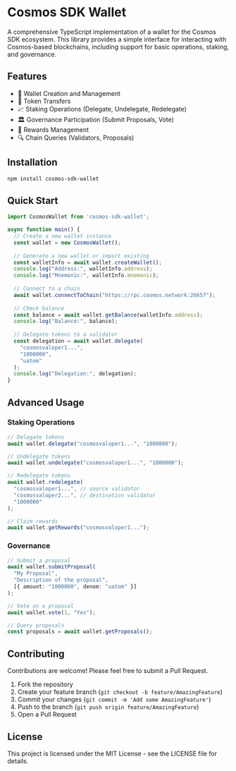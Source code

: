 # Cosmos SDK Wallet

A comprehensive TypeScript implementation of a wallet for the Cosmos SDK ecosystem. This library provides a simple interface for interacting with Cosmos-based blockchains, including support for basic operations, staking, and governance.

## Features

- 🔑 Wallet Creation and Management
- 💸 Token Transfers
- 📈 Staking Operations (Delegate, Undelegate, Redelegate)
- 🏛️ Governance Participation (Submit Proposals, Vote)
- 💎 Rewards Management
- 🔍 Chain Queries (Validators, Proposals)

## Installation

```bash
npm install cosmos-sdk-wallet
```

## Quick Start

```typescript
import CosmosWallet from 'cosmos-sdk-wallet';

async function main() {
  // Create a new wallet instance
  const wallet = new CosmosWallet();
  
  // Generate a new wallet or import existing
  const walletInfo = await wallet.createWallet();
  console.log("Address:", walletInfo.address);
  console.log("Mnemonic:", walletInfo.mnemonic);
  
  // Connect to a chain
  await wallet.connectToChain("https://rpc.cosmos.network:26657");
  
  // Check balance
  const balance = await wallet.getBalance(walletInfo.address);
  console.log("Balance:", balance);
  
  // Delegate tokens to a validator
  const delegation = await wallet.delegate(
    "cosmosvaloper1...",
    "1000000",
    "uatom"
  );
  console.log("Delegation:", delegation);
}
```

## Advanced Usage

### Staking Operations

```typescript
// Delegate tokens
await wallet.delegate("cosmosvaloper1...", "1000000");

// Undelegate tokens
await wallet.undelegate("cosmosvaloper1...", "1000000");

// Redelegate tokens
await wallet.redelegate(
  "cosmosvaloper1...", // source validator
  "cosmosvaloper2...", // destination validator
  "1000000"
);

// Claim rewards
await wallet.getRewards("cosmosvaloper1...");
```

### Governance

```typescript
// Submit a proposal
await wallet.submitProposal(
  "My Proposal",
  "Description of the proposal",
  [{ amount: "1000000", denom: "uatom" }]
);

// Vote on a proposal
await wallet.vote(1, "Yes");

// Query proposals
const proposals = await wallet.getProposals();
```

## Contributing

Contributions are welcome! Please feel free to submit a Pull Request.

1. Fork the repository
2. Create your feature branch (`git checkout -b feature/AmazingFeature`)
3. Commit your changes (`git commit -m 'Add some AmazingFeature'`)
4. Push to the branch (`git push origin feature/AmazingFeature`)
5. Open a Pull Request

## License

This project is licensed under the MIT License - see the LICENSE file for details.
